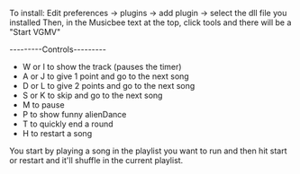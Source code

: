 ﻿To install: Edit preferences -> plugins -> add plugin -> select the dll file you installed
Then, in the Musicbee text at the top, click tools and there will be a "Start VGMV"


---------Controls---------
* W or I to show the track (pauses the timer)
* A or J to give 1 point and go to the next song
* D or L to give 2 points and go to the next song
* S or K to skip and go to the next song
* M to pause
* P to show funny alienDance
* T to quickly end a round
* H to restart a song


You start by playing a song in the playlist you want to run and then hit start or restart and it'll shuffle in the current playlist.

